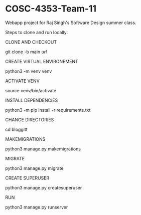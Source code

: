# COSC-4353-Team-11
Webapp project for Raj Singh's Software Design summer class.

Steps to clone and run locally:

CLONE AND CHECKOUT

git clone -b main *url*

CREATE VIRTUAL ENVIRONEMENT

python3 -m venv venv

ACTIVATE VENV

source venv/bin/activate

INSTALL DEPENDENCIES

python3 -m pip install -r requirements.txt

CHANGE DIRECTORIES

cd bloggitt

MAKEMIGRATIONS

python3 manage.py makemigrations

MIGRATE

python3 manage.py migrate

CREATE SUPERUSER

python3 manage.py createsuperuser

RUN

python3 manage.py runserver
